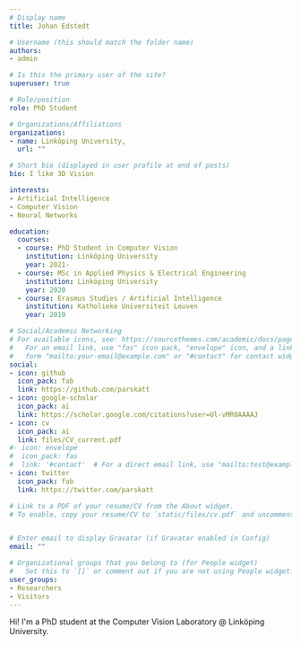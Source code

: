 ```yaml
---
# Display name
title: Johan Edstedt

# Username (this should match the folder name)
authors:
- admin

# Is this the primary user of the site?
superuser: true

# Role/position
role: PhD Student

# Organizations/Affiliations
organizations:
- name: Linköping University,
  url: ""

# Short bio (displayed in user profile at end of posts)
bio: I like 3D Vision

interests:
- Artificial Intelligence
- Computer Vision
- Neural Networks

education:
  courses:
  - course: PhD Student in Computer Vision
    institution: Linköping University
    year: 2021-
  - course: MSc in Applied Physics & Electrical Engineering
    institution: Linköping University
    year: 2020
  - course: Erasmus Studies / Artificial Intelligence
    institution: Katholieke Universiteit Leuven
    year: 2019

# Social/Academic Networking
# For available icons, see: https://sourcethemes.com/academic/docs/page-builder/#icons
#   For an email link, use "fas" icon pack, "envelope" icon, and a link in the
#   form "mailto:your-email@example.com" or "#contact" for contact widget.
social:
- icon: github
  icon_pack: fab
  link: https://github.com/parskatt
- icon: google-scholar
  icon_pack: ai
  link: https://scholar.google.com/citations?user=Ul-vMR0AAAAJ
- icon: cv
  icon_pack: ai
  link: files/CV_current.pdf
#- icon: envelope
#  icon_pack: fas
#  link: '#contact'  # For a direct email link, use "mailto:test@example.org".
- icon: twitter
  icon_pack: fab
  link: https://twitter.com/parskatt

# Link to a PDF of your resume/CV from the About widget.
# To enable, copy your resume/CV to `static/files/cv.pdf` and uncomment the lines below.


# Enter email to display Gravatar (if Gravatar enabled in Config)
email: ""

# Organizational groups that you belong to (for People widget)
#   Set this to `[]` or comment out if you are not using People widget.
user_groups:
- Researchers
- Visitors
---
```


Hi! I'm a PhD student at the Computer Vision Laboratory @ Linköping University.
